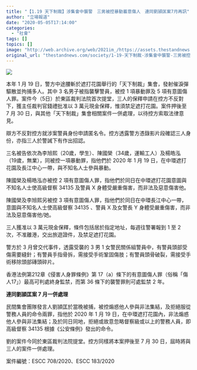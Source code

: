 ```yaml
---
title: "【1.19 天下制裁】涉集會中襲警　三男被控暴動蓄意傷人　連同劉頴匡案7月再訊"
author: "立場報道"
date: "2020-05-05T17:14:00"
categories:
  - "社會"
tags: []
topics: []
image: "http://web.archive.org/web/2021im_/https://assets.thestandnews.com/media/photos/782e70f7-0b26-45a1-9d30-4eda92eb9f8120copy_O7XLC.png"
original_url: "thestandnews.com/society/1-19-天下制裁-涉集會中襲警-三男被控暴動蓄意傷人-連同劉頴匡案7月再訊"
---
```

![](http://web.archive.org/web/2021im_/https://assets.thestandnews.com/media/photos/782e70f7-0b26-45a1-9d30-4eda92eb9f8120copy_O7XLC.png)

本年 1 月 19 日，警方中途腰斬於遮打花園舉行的「天下制裁」集會，發射催淚彈驅散並拘捕多人。其中 3 名男子被指襲擊警員，被控 1 項暴動罪及 5 項有意圖傷人罪。案件今（5日）於東區裁判法院首次提堂，三人的保釋申請在控方不反對下，獲主任裁判官錢禮批准以 3 萬元現金保釋，惟須禁足遮打花園。案件押後至 7 月 30 日，與其他「天下制裁」集會相關案件一併處理，以待控方索取法律意見。

辯方不反對控方就涉案警員身份申請匿名令。控方透露警方憑錄影片段確認三人身份，亦指三人於警誡下有作出招認。

三名被告依次為李旭熙（20歲，學生）、陳國榮（34歲，運輸工人）及楊皓泓（19歲，無業），同被控一項暴動罪，指他們於 2020 年 1 月 19 日，在中環遮打花園及長江中心一帶，與不知名人士參與暴動。

陳國榮及楊皓泓亦被控 2 項有意圖傷人罪，指他們於同日在中環遮打花園意圖與不知名人士使高級督察 34135 及警員 X 身體受嚴重傷害，而非法及惡意傷害他。

陳國榮及李旭熙另被控 3 項有意圖傷人罪，指他們於同日在中環長江中心一帶，意圖與不知名人士使高級督察 34135 、警員 X 及女警長 Y 身體受嚴重傷害，而非法及惡意傷害他/她。

三人獲准以 3 萬元現金保釋，條件包括居於指定地址，每週往警署報到 1 至 2 次，不准離港，交出旅遊證件，及禁足遮打花園。

警方於 3 月曾交代事件，透露受襲的 3 男 1 女警民關係組警員中，有警員頭部受傷需要縫針；有警員手指骨拆，需接受手術鞏固傷肢；有警員頭骨破裂，需接受手術移除頭部磚頭碎片。

香港法例第212章《侵害人身罪條例》第 17（a）條下的有意圖傷人罪（俗稱「傷人17」）最高可判處終身監禁，而第 36 條下的襲警罪則可處監禁 2 年。

**連同劉頴匡案 7 月一併處理**

民間集會團隊發言人劉頴匡於當晚被捕，被控煽惑他人參與非法集結，及拒絕服從警務人員的命令兩罪，指他於 2020 年 1 月 19 日，在中環遮打花園內，非法煽惑他人參與非法集結；及於同日同地，拒絕或故意忽略督察級或以上的警務人員，即高級督察 34135 根據《公安條例》發出的命令。

劉的案件今同於東區裁判法院提堂。控方同樣將本案押後至 7 月 30 日，屆時將與三人的案件一併處理。

  
案件編號：ESCC 708/2020、ESCC 183/2020
